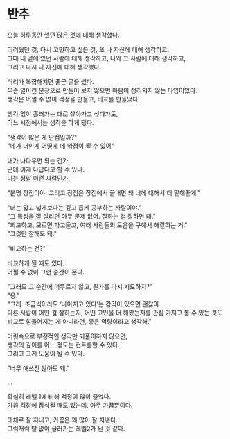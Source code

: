 # 반추

오늘 하루동안 했던 많은 것에 대해 생각했다.

어려웠던 것, 다시 고민하고 싶은 것, 또 나 자신에 대해 생각하고,  
그때 내 곁에 있던 사람에 대해 생각하고, 나와 그 사람에 대해 생각하고,  
그리고 다시 나 자신에 대해 생각했다.  

머리가 복잡해지면 줄곧 글을 썼다.  
무슨 일이건 문장으로 만들어 보지 않으면 마음이 정리되지 않는 타입이었다.  
생각은 어쩔 수 없이 걱정을 만들고, 비교를 만들었다.  

생각 없이 흘러가는 대로 살아가고 싶다가도,  
어느 시점에서는 생각을 하게 됐다.  

"생각이 많은 게 단점일까?"  
"네가 너인게 어떻게 네 약점이 될 수 있어"  

내가 나다우면 되는 건가.  
근데 이게 나답다고 할 수 있나.  
나는 정말 이런 사람인가.  

"분명 장점이야. 그리고 장점은 장점에서 끝내면 돼
너에 대해서 더 말해줄게."  

"너는 얇고 넓게보다는 깊고 좁게 공부하는 사람이야."  
"그 특성을 잘 살리면 아무 문제 없어. 잘하는 걸 잘하면 돼."  
"회고하고, 모르면 파고들고, 여러 사람들의 도움을 구해서 해결하는 거."  
 "그것만 잘해도 돼."  

"비교하는 건?"  

비교하게 될 때도 있다.  
어쩔 수 없이 그런 순간이 온다.  

"그래도 그 순간에 머무르지 않고, 뭔가를 다시 시도하지?"  
"응."  
"그래. 조금씩이라도 ‘나아지고 있다’는 감각이 있으면 괜찮아.  
다른 사람이 어떤 걸 잘하는지, 어떤 고민을 더 해봤는지를 관심 가지고 볼 수 있는 것도  
비교로 힘들어지는 게 아니라면, 좋은 역량이라고 생각해."  

머릿속으로 부정적인 생각만 되풀이하지 않으면,  
생각의 깊이를 어느 정도는 컨트롤할 수 있다.  
그리고 그게 도움이 될 수 있다.  

"너무 애쓰진 않아도 돼."  

…  

확실히 레벨 1에 비해 걱정이 많이 줄었다.  
가끔 걱정에 잠식될 때도 있는데, 아주 가끔뿐이다.  

대체로 잘 지내고, 가끔은 꽤 많이 잘 지낸다.  
그럭저럭 탈 없이 굴러가는 레벨2가 된 것 같다.  

